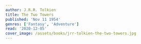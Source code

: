 ```yaml
---
author: J.R.R. Tolkien
title: The Two Towers
published: 'Nov 11 1954'
genres: ['Fantasy', 'Adventure']
read: '2020-12-05'
cover_image: /assets/books/jrr-tolkien-the-two-towers.jpg
---
```

